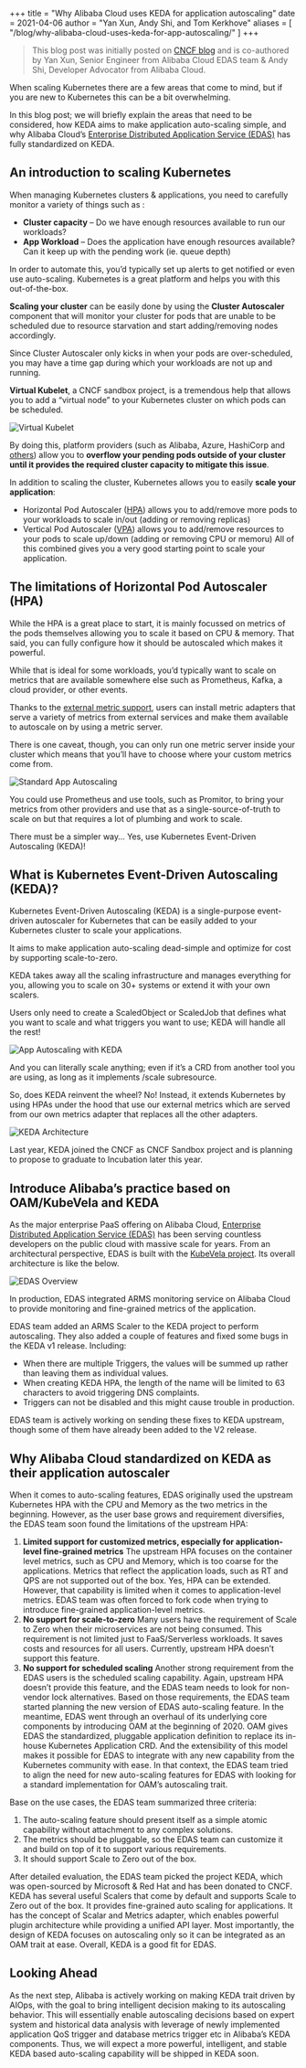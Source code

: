 +++
title = "Why Alibaba Cloud uses KEDA for application autoscaling"
date = 2021-04-06
author = "Yan Xun, Andy Shi, and Tom Kerkhove"
aliases = [
    "/blog/why-alibaba-cloud-uses-keda-for-app-autoscaling/"
]
+++

> This blog post was initially posted on [CNCF blog](https://www.cncf.io/blog/2021/03/30/why-alibaba-cloud-uses-keda-for-application-autoscaling/) and is co-authored by Yan Xun, Senior Engineer from Alibaba Cloud EDAS team & Andy Shi, Developer Advocator from Alibaba Cloud.

When scaling Kubernetes there are a few areas that come to mind, but if you are new to Kubernetes this can be a bit overwhelming.

In this blog post; we will briefly explain the areas that need to be considered, how KEDA aims to make application auto-scaling simple, and why Alibaba Cloud’s [Enterprise Distributed Application Service (EDAS)](https://www.alibabacloud.com/product/edas) has fully standardized on KEDA.

## An introduction to scaling Kubernetes

When managing Kubernetes clusters & applications, you need to carefully monitor a variety of things such as :

- **Cluster capacity** – Do we have enough resources available to run our workloads?
- **App Workload** – Does the application have enough resources available? Can it keep up with the pending work (ie. queue depth)

In order to automate this, you’d typically set up alerts to get notified or even use auto-scaling. Kubernetes is a great platform and helps you with this out-of-the-box.

**Scaling your cluster** can be easily done by using the **Cluster Autoscaler** component that will monitor your cluster for pods that are unable to be scheduled due to resource starvation and start adding/removing nodes accordingly.

Since Cluster Autoscaler only kicks in when your pods are over-scheduled, you may have a time gap during which your workloads are not up and running.

**Virtual Kubelet**, a CNCF sandbox project, is a tremendous help that allows you to add a “virtual node” to your Kubernetes cluster on which pods can be scheduled.

![Virtual Kubelet](/img/blog/alibaba-cloud-ref-case/virtual-kubelet.png)

By doing this, platform providers (such as Alibaba, Azure, HashiCorp and [others](https://github.com/virtual-kubelet/virtual-kubelet#providers)) allow you to **overflow your pending pods outside of your cluster until it provides the required cluster capacity to mitigate this issue**.

In addition to scaling the cluster, Kubernetes allows you to easily **scale your application**:

- Horizontal Pod Autoscaler ([HPA](https://kubernetes.io/docs/tasks/run-application/horizontal-pod-autoscale/)) allows you to add/remove more pods to your workloads to scale in/out (adding or removing replicas)
- Vertical Pod Autoscaler ([VPA](https://github.com/kubernetes/autoscaler/tree/master/vertical-pod-autoscaler)) allows you to add/remove resources to your pods to scale up/down (adding or removing CPU or memoru)
All of this combined gives you a very good starting point to scale your application.

## The limitations of Horizontal Pod Autoscaler (HPA)

While the HPA is a great place to start, it is mainly focussed on metrics of the pods themselves allowing you to scale it based on CPU & memory. That said, you can fully configure how it should be autoscaled which makes it powerful.

While that is ideal for some workloads, you’d typically want to scale on metrics that are available somewhere else such as Prometheus, Kafka, a cloud provider, or other events.

Thanks to the [external metric support](https://github.com/kubernetes/community/blob/master/contributors/design-proposals/autoscaling/hpa-external-metrics.md), users can install metric adapters that serve a variety of metrics from external services and make them available to autoscale on by using a metric server.

There is one caveat, though, you can only run one metric server inside your cluster which means that you’ll have to choose where your custom metrics come from.

![Standard App Autoscaling](/img/blog/alibaba-cloud-ref-case/vanilla-autoscaling.png)

You could use Prometheus and use tools, such as Promitor, to bring your metrics from other providers and use that as a single-source-of-truth to scale on but that requires a lot of plumbing and work to scale.

There must be a simpler way… Yes, use Kubernetes Event-Driven Autoscaling (KEDA)!

## What is Kubernetes Event-Driven Autoscaling (KEDA)?

Kubernetes Event-Driven Autoscaling (KEDA) is a single-purpose event-driven autoscaler for Kubernetes that can be easily added to your Kubernetes cluster to scale your applications.

It aims to make application auto-scaling dead-simple and optimize for cost by supporting scale-to-zero.

KEDA takes away all the scaling infrastructure and manages everything for you, allowing you to scale on 30+ systems or extend it with your own scalers.

Users only need to create a ScaledObject or ScaledJob that defines what you want to scale and what triggers you want to use; KEDA will handle all the rest!

![App Autoscaling with KEDA](/img/blog/alibaba-cloud-ref-case/keda-autoscaling.png)

And you can literally scale anything; even if it’s a CRD from another tool you are using, as long as it implements /scale subresource.

So, does KEDA reinvent the wheel? No! Instead, it extends Kubernetes by using HPAs under the hood that use our external metrics which are served from our own metrics adapter that replaces all the other adapters.

![KEDA Architecture](/img/blog/alibaba-cloud-ref-case/architecture.png)

Last year, KEDA joined the CNCF as CNCF Sandbox project and is planning to propose to graduate to Incubation later this year.

## Introduce Alibaba’s practice based on OAM/KubeVela and KEDA

As the major enterprise PaaS offering on Alibaba Cloud, [Enterprise Distributed Application Service (EDAS)](https://www.alibabacloud.com/product/edas) has been serving countless developers on the public cloud with massive scale for years. From an architectural perspective, EDAS is built with the [KubeVela project](https://kubevela.io/). Its overall architecture is like the below.

![EDAS Overview](/img/blog/alibaba-cloud-ref-case/edas-overview.png)

In production, EDAS integrated ARMS monitoring service on Alibaba Cloud to provide monitoring and fine-grained metrics of the application.

EDAS team added an ARMS Scaler to the KEDA project to perform autoscaling. They also added a couple of features and fixed some bugs in the KEDA v1 release. Including:

- When there are multiple Triggers, the values will be summed up rather than leaving them as individual values.
- When creating KEDA HPA, the length of the name will be limited to 63 characters to avoid triggering DNS complaints.
- Triggers can not be disabled and this might cause trouble in production.

EDAS team is actively working on sending these fixes to KEDA upstream, though some of them have already been added to the V2 release.

## Why Alibaba Cloud standardized on KEDA as their application autoscaler

When it comes to auto-scaling features, EDAS originally used the upstream Kubernetes HPA with the CPU and Memory as the two metrics in the beginning. However, as the user base grows and requirement diversifies, the EDAS team soon found the limitations of the upstream HPA:

1. **Limited support for customized metrics, especially for application-level fine-grained metrics**
The upstream HPA focuses on the container level metrics, such as CPU and Memory, which is too coarse for the applications. Metrics that reflect the application loads, such as RT and QPS are not supported out of the box. Yes, HPA can be extended. However, that capability is limited when it comes to application-level metrics. EDAS team was often forced to fork code when trying to introduce fine-grained application-level metrics.
2. **No support for scale-to-zero**
Many users have the requirement of Scale to Zero when their microservices are not being consumed. This requirement is not limited just to FaaS/Serverless workloads. It saves costs and resources for all users. Currently, upstream HPA doesn’t support this feature.
3. **No support for scheduled scaling**
Another strong requirement from the EDAS users is the scheduled scaling capability. Again, upstream HPA doesn’t provide this feature, and the EDAS team needs to look for non-vendor lock alternatives.
Based on those requirements, the EDAS team started planning the new version of EDAS auto-scaling feature. In the meantime, EDAS went through an overhaul of its underlying core components by introducing OAM at the beginning of 2020. OAM gives EDAS the standardized, pluggable application definition to replace its in-house Kubernetes Application CRD. And the extensibility of this model makes it possible for EDAS to integrate with any new capability from the Kubernetes community with ease. In that context, the EDAS team tried to align the need for new auto-scaling features for EDAS with looking for a standard implementation for OAM’s autoscaling trait.

Base on the use cases, the EDAS team summarized three criteria:

1. The auto-scaling feature should present itself as a simple atomic capability without attachment to any complex solutions.
2. The metrics should be pluggable, so the EDAS team can customize it and build on top of it to support various requirements.
3. It should support Scale to Zero out of the box.

After detailed evaluation, the EDAS team picked the project KEDA, which was open-sourced by Microsoft & Red Hat and has been donated to CNCF. KEDA has several useful Scalers that come by default and supports Scale to Zero out of the box. It provides fine-grained auto scaling for applications. It has the concept of Scalar and Metrics adapter, which enables powerful plugin architecture while providing a unified API layer. Most importantly, the design of KEDA focuses on autoscaling only so it can be integrated as an OAM trait at ease. Overall, KEDA is a good fit for EDAS.

## Looking Ahead

As the next step, Alibaba is actively working on making KEDA trait driven by AIOps, with the goal to bring intelligent decision making to its autoscaling behavior. This will essentially enable autoscaling decisions based on expert system and historical data analysis with leverage of newly implemented application QoS trigger and database metrics trigger etc in Alibaba’s KEDA components. Thus, we will expect a more powerful, intelligent, and stable KEDA based auto-scaling capability will be shipped in KEDA soon.
